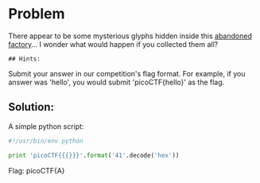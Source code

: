 # Problem
There appear to be some mysterious glyphs hidden inside this [abandoned factory](https://2019game.picoctf.com/game)... I wonder what would happen if you collected them all?

    ## Hints:
Submit your answer in our competition's flag format. For example, if you answer was 'hello', you would submit 'picoCTF{hello}' as the flag.

## Solution:

A simple python script:
```python
#!/usr/bin/env python

print 'picoCTF{{{}}}'.format('41'.decode('hex'))
```

Flag: picoCTF{A}